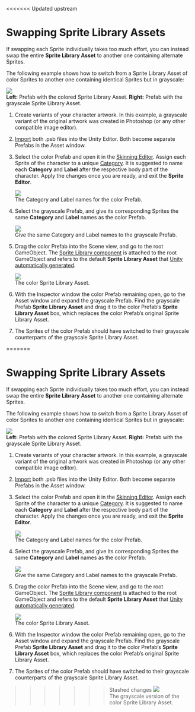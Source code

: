 <<<<<<< Updated upstream
# Swapping Sprite Library Assets

If swapping each Sprite individually takes too much effort, you can instead swap the entire __Sprite Library Asset__ to another one containing alternate Sprites.

The following example shows how to switch from a Sprite Library Asset of color Sprites to another one containing identical Sprites but in grayscale:

![](images/bothsprites.PNG)<br/>__Left:__ Prefab with the colored Sprite Library Asset. __Right:__ Prefab with the grayscale Sprite Library Asset.

1. Create variants of your character artwork. In this example, a grayscale variant of the original artwork was created in Photoshop (or any other compatible image editor).

2. [Import](PreparingArtwork.md) both .psb files into the Unity Editor. Both become separate Prefabs in the Asset window.

3. Select the color Prefab and open it in the [Skinning Editor](SkinningEditor.md). Assign each Sprite of the character to a unique [Category](SpriteVis.html#how-to-create-a-category). It is suggested to name each __Category__ and __Label__ after the respective body part of the character. Apply the changes once you are ready, and exit the __Sprite Editor__.

   ![](images/image_15.png)<br/>The Category and Label names for the color Prefab.

4. Select the grayscale Prefab, and give its corresponding Sprites the same __Category__ and __Label__ names as the color Prefab. 

   ![](images/image_16.png)<br/>Give the same Category and Label names to the grayscale Prefab.

5. Drag the color Prefab into the Scene view, and go to the root GameObject. The [Sprite Library component](SLAsset.html#sprite-library-component) is attached to the root GameObject and refers to the default __Sprite Library Asset__ that [Unity automatically generated](SpriteSwapIntro.html#how-unity-generates-sprite-swap-assets-and-components).  

   ![](images/image_17.png)<br/>The color Sprite Library Asset.

6. With the Inspector window the color Prefab remaining open, go to the Asset window and expand the grayscale Prefab. Find the grayscale Prefab __Sprite Library Asset__ and drag it to the color Prefab‘s __Sprite Library Asset__ box, which replaces the color Prefab’s original Sprite Library Asset.

7. The Sprites of the color Prefab should have switched to their grayscale counterparts of the grayscale Sprite Library Asset.

=======
# Swapping Sprite Library Assets

If swapping each Sprite individually takes too much effort, you can instead swap the entire __Sprite Library Asset__ to another one containing alternate Sprites.

The following example shows how to switch from a Sprite Library Asset of color Sprites to another one containing identical Sprites but in grayscale:

![](images/bothsprites.PNG)<br/>__Left:__ Prefab with the colored Sprite Library Asset. __Right:__ Prefab with the grayscale Sprite Library Asset.

1. Create variants of your character artwork. In this example, a grayscale variant of the original artwork was created in Photoshop (or any other compatible image editor).

2. [Import](PreparingArtwork.md) both .psb files into the Unity Editor. Both become separate Prefabs in the Asset window.

3. Select the color Prefab and open it in the [Skinning Editor](SkinningEditor.md). Assign each Sprite of the character to a unique [Category](SpriteVis.html#how-to-create-a-category). It is suggested to name each __Category__ and __Label__ after the respective body part of the character. Apply the changes once you are ready, and exit the __Sprite Editor__.

   ![](images/image_15.png)<br/>The Category and Label names for the color Prefab.

4. Select the grayscale Prefab, and give its corresponding Sprites the same __Category__ and __Label__ names as the color Prefab. 

   ![](images/image_16.png)<br/>Give the same Category and Label names to the grayscale Prefab.

5. Drag the color Prefab into the Scene view, and go to the root GameObject. The [Sprite Library component](SLAsset.html#sprite-library-component) is attached to the root GameObject and refers to the default __Sprite Library Asset__ that [Unity automatically generated](SpriteSwapIntro.html#how-unity-generates-sprite-swap-assets-and-components).  

   ![](images/image_17.png)<br/>The color Sprite Library Asset.

6. With the Inspector window the color Prefab remaining open, go to the Asset window and expand the grayscale Prefab. Find the grayscale Prefab __Sprite Library Asset__ and drag it to the color Prefab‘s __Sprite Library Asset__ box, which replaces the color Prefab’s original Sprite Library Asset.

7. The Sprites of the color Prefab should have switched to their grayscale counterparts of the grayscale Sprite Library Asset.

>>>>>>> Stashed changes
   ![](images/image_18.png)<br/>The grayscale version of the color Sprite Library Asset.